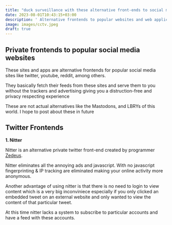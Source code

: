 ```yaml
---
title: "duck surveillance with these alternative front-ends to social media sites"
date: 2023-08-01T10:43:15+03:00
description: ' Alternative frontends to popular websites and web applications'
image: images/cctv.jpeg
draft: true
---
```


## Private frontends to popular social media websites

These sites and apps are alternative frontends for popular social media sites like twitter,
youtube, reddit, among others.

They basically fetch their feeds from these sites
and serve them to you without the trackers and advertising giving you a distruction-free
and privacy respecting experience

These are not actual alternatives like the Mastodons, and LBRYs of this world. I
hope to post about these in future

## Twitter Frontends
**1. Nitter**

 Nitter is an alternative private twitter front-end created by programmer
 [Zedeus](https://github.com/zedeus).
 
 Nitter eliminates all the annoying ads and javascript. With no javascript 
 fingerprinting & IP tracking are eliminated making your online activity more
 anonymous.
 
 Another advantage of using nitter is that there is no need to login to view 
 content which is a very big inconviniece especially if you only clicked an 
 embedded tweet on an external website and only wanted to view the content of 
 that particular tweet.
 

 
 At this time nitter lacks a system to subscribe to particular accounts and
 have a feed with these accounts.
